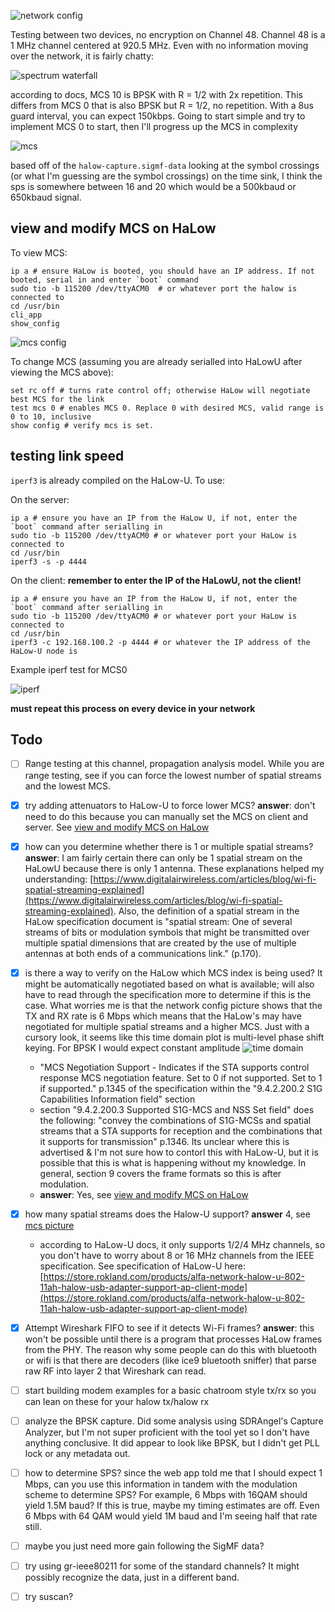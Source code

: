 ![network config](media/network-config.png)

Testing between two devices, no encryption on Channel 48. Channel 48 is a 1 MHz channel centered at 920.5 MHz. Even with no information moving over the network, it is fairly chatty:

![spectrum waterfall](media/spectrum-waterfall.png)

according to docs, MCS 10 is BPSK with R = 1/2 with 2x repetition. This differs from MCS 0 that is also BPSK but R = 1/2, no repetition. With a 8us guard interval, you can expect 150kbps. Going to start simple and try to implement MCS 0 to start, then I'll progress up the MCS in complexity

![mcs](media/mcs-nsss.png)

based off of the `halow-capture.sigmf-data` looking at the symbol crossings (or what I'm guessing are the symbol crossings) on the time sink, I think the sps is somewhere between 16 and 20 which would be a 500kbaud or 650kbaud signal.

## view and modify MCS on HaLow

To view MCS:

```
ip a # ensure HaLow is booted, you should have an IP address. If not booted, serial in and enter `boot` command
sudo tio -b 115200 /dev/ttyACM0  # or whatever port the halow is connected to
cd /usr/bin
cli_app
show_config
```

![mcs config](media/mcs-config.png)

To change MCS (assuming you are already serialled into HaLowU after viewing the MCS above):

```
set rc off # turns rate control off; otherwise HaLow will negotiate best MCS for the link
test mcs 0 # enables MCS 0. Replace 0 with desired MCS, valid range is 0 to 10, inclusive
show config # verify mcs is set.
```

## testing link speed

`iperf3` is already compiled on the HaLow-U. To use:

On the server:

```
ip a # ensure you have an IP from the HaLow U, if not, enter the `boot` command after serialling in
sudo tio -b 115200 /dev/ttyACM0 # or whatever port your HaLow is connected to
cd /usr/bin
iperf3 -s -p 4444
```

On the client: **remember to enter the IP of the HaLowU, not the client!**

```
ip a # ensure you have an IP from the HaLow U, if not, enter the `boot` command after serialling in
sudo tio -b 115200 /dev/ttyACM0 # or whatever port your HaLow is connected to
cd /usr/bin
iperf3 -c 192.168.100.2 -p 4444 # or whatever the IP address of the HaLow-U node is
```

Example iperf test for MCS0

![iperf](media/iperf.png)

**must repeat this process on every device in your network**


## Todo

- [ ] Range testing at this channel, propagation analysis model. While you are range testing, see if you can force the lowest number of spatial streams and the lowest MCS.
- [x] try adding attenuators to HaLow-U to force lower MCS? **answer**: don't need to do this because you can manually set the MCS on client and server. See [view and modify MCS on HaLow](#view-and-modify-mcs-on-halow)
- [x] how can you determine whether there is 1 or multiple spatial streams? **answer**: I am fairly certain there can only be 1 spatial stream on the HaLowU because there is only 1 antenna. These explanations helped my understanding: [https://www.digitalairwireless.com/articles/blog/wi-fi-spatial-streaming-explained](https://www.digitalairwireless.com/articles/blog/wi-fi-spatial-streaming-explained). Also, the definition of a spatial stream in the HaLow specification document is "spatial stream: One of several streams of bits or modulation symbols that might be transmitted over multiple spatial dimensions that are created by the use of multiple antennas at both ends of a communications link." (p.170).
- [x] is there a way to verify on the HaLow which MCS index is being used? It might be automatically negotiated based on what is available; will also have to read through the specification more to determine if this is the case. What worries me is that the network config picture shows that the TX and RX rate is 6 Mbps which means that the HaLow's may have negotiated for multiple spatial streams and a higher MCS. Just with a cursory look, it seems like this time domain plot is multi-level phase shift keying. For BPSK I would expect constant amplitude
![time domain](media/time-domain-halow-capture.jpg)
    - "MCS Negotiation Support - Indicates if the STA supports control response MCS negotiation feature. Set to 0 if not supported. Set to 1 if supported." p.1345 of the specification within the "9.4.2.200.2 S1G Capabilities Information field" section
    - section "9.4.2.200.3 Supported S1G-MCS and NSS Set field" does the following: "convey the combinations of S1G-MCSs and spatial streams that a STA supports for reception and the combinations that it supports for transmission" p.1346. Its unclear where this is advertised & I'm not sure how to contorl this with HaLow-U, but it is possible that this is what is happening without my knowledge. In general, section 9 covers the frame formats so this is after modulation.
    - **answer**: Yes, see [view and modify MCS on HaLow](#view-and-modify-mcs-on-halow)
- [x] how many spatial streams does the Halow-U support? **answer** 4, see [mcs picture](media/mcs-nsss.png)
    - according to HaLow-U docs, it only supports 1/2/4 MHz channels, so you don't have to worry about 8 or 16 MHz channels from the IEEE specification. See specification of HaLow-U here: [https://store.rokland.com/products/alfa-network-halow-u-802-11ah-halow-usb-adapter-support-ap-client-mode](https://store.rokland.com/products/alfa-network-halow-u-802-11ah-halow-usb-adapter-support-ap-client-mode)
- [x] Attempt Wireshark FIFO to see if it detects Wi-Fi frames? **answer**: this won't be possible until there is a program that processes HaLow frames from the PHY. The reason why some people can do this with bluetooth or wifi is that there are decoders (like ice9 bluetooth sniffer) that parse raw RF into layer 2 that Wireshark can read.
- [ ] start building modem examples for a basic chatroom style tx/rx so you can lean on these for your halow tx/halow rx
- [ ] analyze the BPSK capture. Did some analysis using SDRAngel's Capture Analyzer, but I'm not super proficient with the tool yet so I don't have anything conclusive. It did appear to look like BPSK, but I didn't get PLL lock or any metadata out.
- [ ] how to determine SPS? since the web app told me that I should expect 1 Mbps, can you use this information in tandem with the modulation scheme to determine SPS? For example, 6 Mbps with 16QAM should yield 1.5M baud? If this is true, maybe my timing estimates are off. Even 6 Mbps with 64 QAM would yield 1M baud and I'm seeing half that rate still.
- [ ] maybe you just need more gain following the SigMF data?
- [ ] try using gr-ieee80211 for some of the standard channels? It might possibly recognize the data, just in a different band. 
- [ ] try suscan? 


